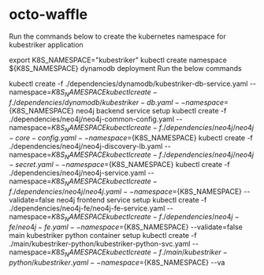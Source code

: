 # octo-waffle



Run the commands below to create the kubernetes namespace for kubestriker application

export K8S_NAMESPACE="kubestriker"
kubectl create namespace ${K8S_NAMESPACE}
dynamodb deployment
Run the below commands

kubectl create -f ./dependencies/dynamodb/kubestriker-db-service.yaml --namespace=${K8S_NAMESPACE}
kubectl create -f ./dependencies/dynamodb/kubestriker-db.yaml --namespace=${K8S_NAMESPACE}
neo4j backend service setup
kubectl create -f ./dependencies/neo4j/neo4j-common-config.yaml --namespace=${K8S_NAMESPACE}
kubectl create -f ./dependencies/neo4j/neo4j-core-config.yaml --namespace=${K8S_NAMESPACE}
kubectl create -f ./dependencies/neo4j/neo4j-discovery-lb.yaml --namespace=${K8S_NAMESPACE}
kubectl create -f ./dependencies/neo4j/neo4j-secret.yaml --namespace=${K8S_NAMESPACE}
kubectl create -f ./dependencies/neo4j/neo4j-service.yaml --namespace=${K8S_NAMESPACE}
kubectl create -f ./dependencies/neo4j/neo4j.yaml --namespace=${K8S_NAMESPACE} --validate=false
neo4j frontend service setup
kubectl create -f ./dependencies/neo4j-fe/neo4j-fe-service.yaml --namespace=${K8S_NAMESPACE}
kubectl create -f ./dependencies/neo4j-fe/neo4j-fe.yaml --namespace=${K8S_NAMESPACE} --validate=false
main kubestriker python container setup
kubectl create -f ./main/kubestriker-python/kubestriker-python-svc.yaml --namespace=${K8S_NAMESPACE}
kubectl create -f ./main/kubestriker-python/kubestriker.yaml --namespace=${K8S_NAMESPACE} --va

